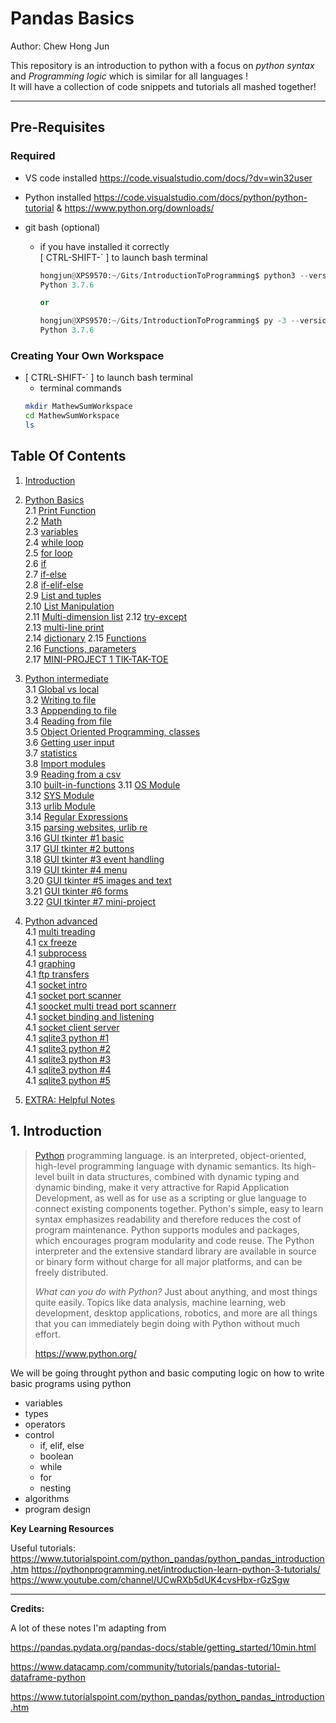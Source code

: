 # Pandas Basics

Author: Chew Hong Jun  

This repository is an introduction to python with a focus on _python syntax_ and _Programming logic_ which is similar for all languages !  
It will have a collection of code snippets and tutorials all mashed together!       

------

## Pre-Requisites

### Required

- VS code installed https://code.visualstudio.com/docs/?dv=win32user
- Python installed https://code.visualstudio.com/docs/python/python-tutorial & https://www.python.org/downloads/
- git bash (optional)
  
  - if you have installed it correctly  
    [ CTRL-SHIFT-` ] to launch bash terminal
  
    ```python
    hongjun@XPS9570:~/Gits/IntroductionToProgramming$ python3 --version
    Python 3.7.6

    or

    hongjun@XPS9570:~/Gits/IntroductionToProgramming$ py -3 --version
    Python 3.7.6
    ```
### Creating Your Own Workspace
- [ CTRL-SHIFT-` ] to launch bash terminal
    - terminal commands 
    ```bash
    mkdir MathewSumWorkspace
    cd MathewSumWorkspace
    ls
    ```
## Table Of Contents <a name="top"></a>

1. [Introduction](#1)    
2. [Python Basics](#2)    
   2.1 [Print Function](#2.1)    
   2.2 [Math](#2.2)    
   2.3 [variables](#2.3)    
   2.4 [while loop](#2.4)    
   2.5 [for loop](#2.5)    
   2.6 [if](#2.6)    
   2.7 [if-else](#2.7)    
   2.8 [if-elif-else](#2.8)   
   2.9 [List and tuples](#2.9)  
   2.10 [List Manipulation](#2.10)  
   2.11 [Multi-dimension list](#2.11) 
   2.12 [try-except](#2.12)  
   2.13 [multi-line print](#2.13)  
   2.14 [dictionary](#2.14) 
   2.15 [Functions](#2.15)    
   2.16 [Functions, parameters](#2.16)  
   2.17 [MINI-PROJECT 1 TIK-TAK-TOE](#2.17)
3. [Python intermediate]()  
    3.1 [Global vs local]()  
    3.2 [Writing to file]()  
    3.3 [Apppending to file]()  
    3.4 [Reading from file]()  
    3.5 [Object Oriented Programming, classes]()  
    3.6 [Getting user input]()  
    3.7 [statistics]()  
    3.8 [Import modules]()  
    3.9 [Reading from a csv]()  
    3.10 [built-in-functions]()
    3.11 [OS Module]()  
    3.12 [SYS Module]()  
    3.13 [urlib Module]()  
    3.14 [Regular Expressions]()  
    3.15 [parsing websites, urlib re]()  
    3.16 [GUI tkinter #1 basic]()  
    3.17 [GUI tkinter #2 buttons]()  
    3.18 [GUI tkinter #3 event handling]()  
    3.19 [GUI tkinter #4 menu]()  
    3.20 [GUI tkinter #5 images and text]()  
    3.21 [GUI tkinter #6 forms]()  
    3.22 [GUI tkinter #7 mini-project]()  
4. [Python advanced](#4)    
    4.1 [multi treading]()  
    4.1 [cx freeze]()  
    4.1 [subprocess]()  
    4.1 [graphing]()  
    4.1 [ftp transfers]()  
    4.1 [socket intro]()  
    4.1 [socket port scanner]()  
    4.1 [soocket multi tread port scannerr]()  
    4.1 [socket binding and listening]()  
    4.1 [socket client server]()  
    4.1 [sqlite3 python #1]()  
    4.1 [sqlite3 python #2]()  
    4.1 [sqlite3 python #3]()  
    4.1 [sqlite3 python #4]()  
    4.1 [sqlite3 python #5]()  

5. [EXTRA: Helpful Notes](#5) 

## 1. Introduction <a name="1"></a>

> [Python](https://www.python.org/) programming language. is an interpreted, object-oriented, high-level programming language with dynamic semantics. Its high-level built in data structures, combined with dynamic typing and dynamic binding, make it very attractive for Rapid Application Development, as well as for use as a scripting or glue language to connect existing components together. Python's simple, easy to learn syntax emphasizes readability and therefore reduces the cost of program maintenance. Python supports modules and packages, which encourages program modularity and code reuse. The Python interpreter and the extensive standard library are available in source or binary form without charge for all major platforms, and can be freely distributed. 
>
> *What can you do with Python?* Just about anything, and most things quite easily. Topics like data analysis, machine learning, web development, desktop applications, robotics, and more are all things that you can immediately begin doing with Python without much effort.
> 
> <https://www.python.org/>

We will be going throught python and basic computing logic on how to write basic programs using python

- variables
- types
- operators
- control
    - if, elif, else
    - boolean
    - while
    - for
    - nesting
- algorithms
- program design

**Key Learning Resources**

Useful tutorials: <https://www.tutorialspoint.com/python_pandas/python_pandas_introduction.htm>
<https://pythonprogramming.net/introduction-learn-python-3-tutorials/>
<https://www.youtube.com/channel/UCwRXb5dUK4cvsHbx-rGzSgw>


---

**Credits:**

A lot of these notes I'm adapting from 

<https://pandas.pydata.org/pandas-docs/stable/getting_started/10min.html>

<https://www.datacamp.com/community/tutorials/pandas-tutorial-dataframe-python>

<https://www.tutorialspoint.com/python_pandas/python_pandas_introduction.htm>